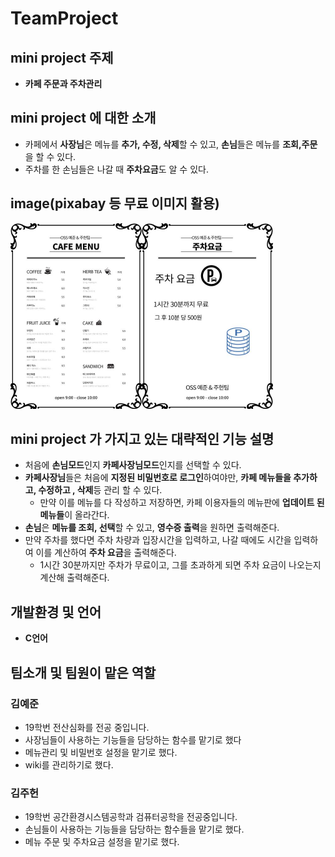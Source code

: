 # TeamProject
## mini project 주제

- **카페 주문과 주차관리**

## mini project 에 대한 소개

- 카페에서 **사장님**은 메뉴를 **추가, 수정, 삭제**할 수 있고, **손님**들은 메뉴를 **조회,주문**을 할 수 있다.
- 주차를 한 손님들은 나갈 때 **주차요금**도 알 수 있다.

## image(pixabay 등 무료 이미지 활용)    
<img src="image1(commit).jpg" alt="image2" style="zoom:50%;" /><img src="image2(commit).jpg" alt="image2" style="zoom:50%;" />   

## mini project 가 가지고 있는 대략적인 기능 설명

- 처음에 **손님모드**인지 **카페사장님모드**인지를 선택할 수 있다.
- **카페사장님**들은 처음에 **지정된 비밀번호로 로그인**하여야만, **카페 메뉴들을 추가하고, 수정하고 , 삭제**등 관리 할 수 있다.
  - 만약 이를 메뉴를 다 작성하고 저장하면,  카페 이용자들의 메뉴판에 **업데이트 된 메뉴들**이 올라간다.
- **손님**은 **메뉴를 조회, 선택**할 수 있고, **영수증 출력**을 원하면 출력해준다.
- 만약 주차를 했다면 주차 차량과 입장시간을 입력하고, 나갈 때에도 시간을 입력하여 이를 계산하여 **주차 요금**을 출력해준다.
  - 1시간 30분까지만 주차가 무료이고, 그를 초과하게 되면 주차 요금이 나오는지 계산해 출력해준다.

## 개발환경 및 언어

- **C언어**

## 팀소개 및 팀원이 맡은 역할

### 김예준 
 + 19학번 전산심화를 전공 중입니다.
 + 사장님들이 사용하는 기능들을 담당하는 함수를 맡기로 했다
 + 메뉴관리 및 비밀번호 설정을 맡기로 했다.
 + wiki를 관리하기로 했다.
 
### 김주헌
 + 19학번 공간환경시스템공학과 검퓨터공학을 전공중입니다.
 + 손님들이 사용하는 기능들을 담당하는 함수들을 맡기로 했다.
 + 메뉴 주문 및 주차요금 설정을 맡기로 했다. 
